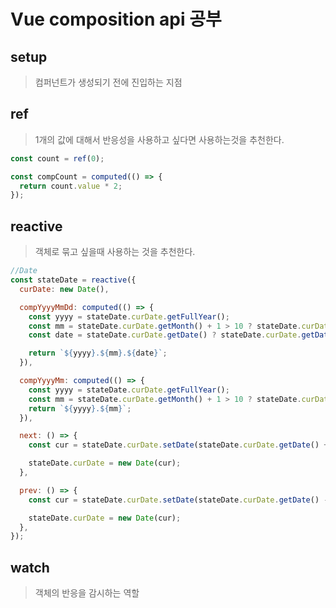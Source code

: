 # Vue composition api 공부

## setup

> 컴퍼넌트가 생성되기 전에 진입하는 지점

## ref

> 1개의 값에 대해서 반응성을 사용하고 싶다면 사용하는것을 추천한다.

```javascript
const count = ref(0);

const compCount = computed(() => {
  return count.value * 2;
});
```

## reactive

> 객체로 묶고 싶을때 사용하는 것을 추천한다.

```javascript
//Date
const stateDate = reactive({
  curDate: new Date(),

  compYyyyMmDd: computed(() => {
    const yyyy = stateDate.curDate.getFullYear();
    const mm = stateDate.curDate.getMonth() + 1 > 10 ? stateDate.curDate.getMonth() + 1 : `0${stateDate.curDate.getMonth()}`;
    const date = stateDate.curDate.getDate() ? stateDate.curDate.getDate() : `0${stateDate.curDate.getDate()}`;

    return `${yyyy}.${mm}.${date}`;
  }),

  compYyyyMm: computed(() => {
    const yyyy = stateDate.curDate.getFullYear();
    const mm = stateDate.curDate.getMonth() + 1 > 10 ? stateDate.curDate.getMonth() + 1 : `0${stateDate.curDate.getMonth()}`;
    return `${yyyy}.${mm}`;
  }),

  next: () => {
    const cur = stateDate.curDate.setDate(stateDate.curDate.getDate() + 1);

    stateDate.curDate = new Date(cur);
  },

  prev: () => {
    const cur = stateDate.curDate.setDate(stateDate.curDate.getDate() - 1);

    stateDate.curDate = new Date(cur);
  },
});
```

## watch

> 객체의 반응을 감시하는 역할

```

```

